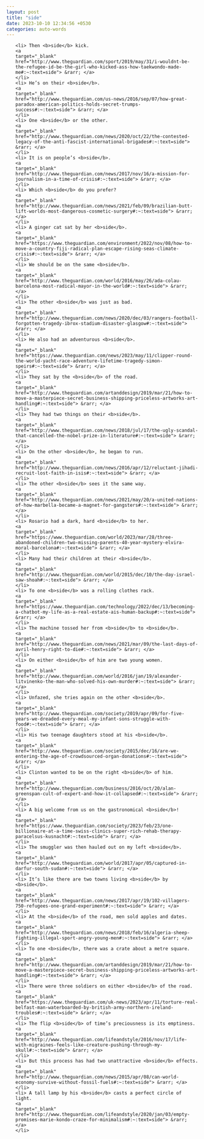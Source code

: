 ```yaml
---
layout: post
title: "side"
date: 2023-10-10 12:34:56 +0530
categories: auto-words
---
```

<ol>

    <li> Then <b>side</b> kick.
    <a 
    target="_blank" 
    href="http://www.theguardian.com/sport/2019/may/31/i-wouldnt-be-the-refugee-id-be-the-girl-who-kicked-ass-how-taekwondo-made-me#:~:text=side"> &rarr; </a>
    </li>
    <li> He’s on their <b>side</b>.
    <a 
    target="_blank" 
    href="http://www.theguardian.com/us-news/2016/sep/07/how-great-paradox-american-politics-holds-secret-trumps-success#:~:text=side"> &rarr; </a>
    </li>
    <li> One <b>side</b> or the other.
    <a 
    target="_blank" 
    href="http://www.theguardian.com/news/2020/oct/22/the-contested-legacy-of-the-anti-fascist-international-brigades#:~:text=side"> &rarr; </a>
    </li>
    <li> It is on people’s <b>side</b>.
    <a 
    target="_blank" 
    href="http://www.theguardian.com/news/2017/nov/16/a-mission-for-journalism-in-a-time-of-crisis#:~:text=side"> &rarr; </a>
    </li>
    <li> Which <b>side</b> do you prefer?
    <a 
    target="_blank" 
    href="http://www.theguardian.com/news/2021/feb/09/brazilian-butt-lift-worlds-most-dangerous-cosmetic-surgery#:~:text=side"> &rarr; </a>
    </li>
    <li> A ginger cat sat by her <b>side</b>.
    <a 
    target="_blank" 
    href="https://www.theguardian.com/environment/2022/nov/08/how-to-move-a-country-fiji-radical-plan-escape-rising-seas-climate-crisis#:~:text=side"> &rarr; </a>
    </li>
    <li> We should be on the same <b>side</b>.
    <a 
    target="_blank" 
    href="http://www.theguardian.com/world/2016/may/26/ada-colau-barcelona-most-radical-mayor-in-the-world#:~:text=side"> &rarr; </a>
    </li>
    <li> The other <b>side</b> was just as bad.
    <a 
    target="_blank" 
    href="http://www.theguardian.com/news/2020/dec/03/rangers-football-forgotten-tragedy-ibrox-stadium-disaster-glasgow#:~:text=side"> &rarr; </a>
    </li>
    <li> He also had an adventurous <b>side</b>.
    <a 
    target="_blank" 
    href="https://www.theguardian.com/news/2023/may/11/clipper-round-the-world-yacht-race-adventure-lifetime-tragedy-simon-speirs#:~:text=side"> &rarr; </a>
    </li>
    <li> They sat by the <b>side</b> of the road.
    <a 
    target="_blank" 
    href="http://www.theguardian.com/artanddesign/2019/mar/21/how-to-move-a-masterpiece-secret-business-shipping-priceless-artworks-art-handling#:~:text=side"> &rarr; </a>
    </li>
    <li> They had two things on their <b>side</b>.
    <a 
    target="_blank" 
    href="http://www.theguardian.com/news/2018/jul/17/the-ugly-scandal-that-cancelled-the-nobel-prize-in-literature#:~:text=side"> &rarr; </a>
    </li>
    <li> On the other <b>side</b>, he began to run.
    <a 
    target="_blank" 
    href="http://www.theguardian.com/news/2016/apr/12/reluctant-jihadi-recruit-lost-faith-in-isis#:~:text=side"> &rarr; </a>
    </li>
    <li> The other <b>side</b> sees it the same way.
    <a 
    target="_blank" 
    href="http://www.theguardian.com/news/2021/may/20/a-united-nations-of-how-marbella-became-a-magnet-for-gangsters#:~:text=side"> &rarr; </a>
    </li>
    <li> Rosario had a dark, hard <b>side</b> to her.
    <a 
    target="_blank" 
    href="https://www.theguardian.com/world/2023/mar/28/three-abandoned-children-two-missing-parents-40-year-mystery-elvira-moral-barcelona#:~:text=side"> &rarr; </a>
    </li>
    <li> Many had their children at their <b>side</b>.
    <a 
    target="_blank" 
    href="http://www.theguardian.com/world/2015/dec/10/the-day-israel-saw-shoah#:~:text=side"> &rarr; </a>
    </li>
    <li> To one <b>side</b> was a rolling clothes rack.
    <a 
    target="_blank" 
    href="https://www.theguardian.com/technology/2022/dec/13/becoming-a-chatbot-my-life-as-a-real-estate-ais-human-backup#:~:text=side"> &rarr; </a>
    </li>
    <li> The machine tossed her from <b>side</b> to <b>side</b>.
    <a 
    target="_blank" 
    href="http://www.theguardian.com/news/2021/mar/09/the-last-days-of-avril-henry-right-to-die#:~:text=side"> &rarr; </a>
    </li>
    <li> On either <b>side</b> of him are two young women.
    <a 
    target="_blank" 
    href="http://www.theguardian.com/world/2016/jan/19/alexander-litvinenko-the-man-who-solved-his-own-murder#:~:text=side"> &rarr; </a>
    </li>
    <li> Unfazed, she tries again on the other <b>side</b>.
    <a 
    target="_blank" 
    href="http://www.theguardian.com/society/2019/apr/09/for-five-years-we-dreaded-every-meal-my-infant-sons-struggle-with-food#:~:text=side"> &rarr; </a>
    </li>
    <li> His two teenage daughters stood at his <b>side</b>.
    <a 
    target="_blank" 
    href="http://www.theguardian.com/society/2015/dec/16/are-we-entering-the-age-of-crowdsourced-organ-donations#:~:text=side"> &rarr; </a>
    </li>
    <li> Clinton wanted to be on the right <b>side</b> of him.
    <a 
    target="_blank" 
    href="http://www.theguardian.com/business/2016/oct/20/alan-greenspan-cult-of-expert-and-how-it-collapsed#:~:text=side"> &rarr; </a>
    </li>
    <li> A big welcome from us on the gastronomical <b>side</b>!
    <a 
    target="_blank" 
    href="https://www.theguardian.com/society/2023/feb/23/one-billionaire-at-a-time-swiss-clinics-super-rich-rehab-therapy-paracelsus-kusnacht#:~:text=side"> &rarr; </a>
    </li>
    <li> The smuggler was then hauled out on my left <b>side</b>.
    <a 
    target="_blank" 
    href="http://www.theguardian.com/world/2017/apr/05/captured-in-darfur-south-sudan#:~:text=side"> &rarr; </a>
    </li>
    <li> It’s like there are two towns living <b>side</b> by <b>side</b>.
    <a 
    target="_blank" 
    href="http://www.theguardian.com/news/2017/apr/19/102-villagers-750-refugees-one-grand-experiment#:~:text=side"> &rarr; </a>
    </li>
    <li> At the <b>side</b> of the road, men sold apples and dates.
    <a 
    target="_blank" 
    href="http://www.theguardian.com/news/2018/feb/16/algeria-sheep-fighting-illegal-sport-angry-young-men#:~:text=side"> &rarr; </a>
    </li>
    <li> To one <b>side</b>, there was a crate about a metre square.
    <a 
    target="_blank" 
    href="http://www.theguardian.com/artanddesign/2019/mar/21/how-to-move-a-masterpiece-secret-business-shipping-priceless-artworks-art-handling#:~:text=side"> &rarr; </a>
    </li>
    <li> There were three soldiers on either <b>side</b> of the road.
    <a 
    target="_blank" 
    href="https://www.theguardian.com/uk-news/2023/apr/11/torture-real-belfast-man-waterboarded-by-british-army-northern-ireland-troubles#:~:text=side"> &rarr; </a>
    </li>
    <li> The flip <b>side</b> of time’s preciousness is its emptiness.
    <a 
    target="_blank" 
    href="http://www.theguardian.com/lifeandstyle/2016/nov/17/life-with-migraines-feels-like-creature-pushing-through-my-skull#:~:text=side"> &rarr; </a>
    </li>
    <li> But this process has had two unattractive <b>side</b> effects.
    <a 
    target="_blank" 
    href="http://www.theguardian.com/news/2015/apr/08/can-world-economy-survive-without-fossil-fuels#:~:text=side"> &rarr; </a>
    </li>
    <li> A tall lamp by his <b>side</b> casts a perfect circle of light.
    <a 
    target="_blank" 
    href="http://www.theguardian.com/lifeandstyle/2020/jan/03/empty-promises-marie-kondo-craze-for-minimalism#:~:text=side"> &rarr; </a>
    </li>
